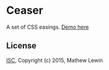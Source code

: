 Ceaser
======
A set of CSS easings. [Demo here](http://matthewlein.com/ceaser/)

License
-------
[ISC](./LICENSE.md), Copyright (c) 2015, Mathew Lewin
